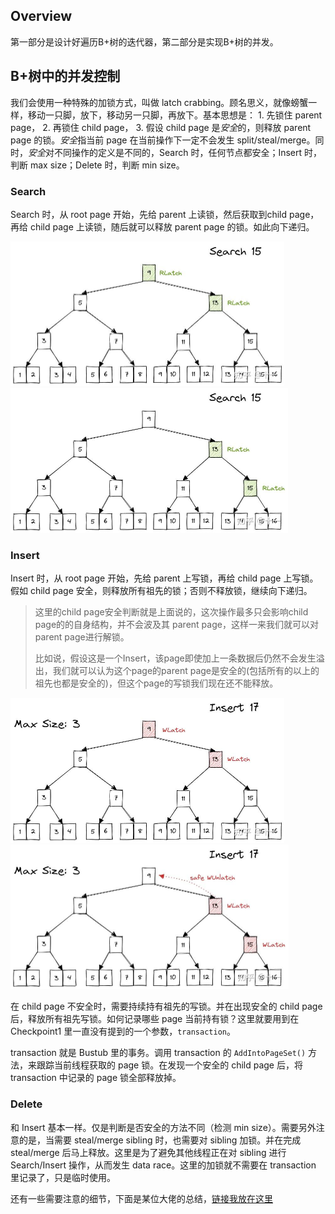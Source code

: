 ## **Overview**

第一部分是设计好遍历B+树的迭代器，第二部分是实现B+树的并发。



## **B+树中的并发控制**

我们会使用一种特殊的加锁方式，叫做 latch crabbing。顾名思义，就像螃蟹一样，移动一只脚，放下，移动另一只脚，再放下。基本思想是： 1. 先锁住 parent page， 2. 再锁住 child page， 3. 假设 child page 是*安全*的，则释放 parent page 的锁。*安全*指当前 page 在当前操作下一定不会发生 split/steal/merge。同时，*安全*对不同操作的定义是不同的，Search 时，任何节点都安全；Insert 时，判断 max size；Delete 时，判断 min size。



### **Search**

Search 时，从 root page 开始，先给 parent 上读锁，然后获取到child page，再给 child page 上读锁，随后就可以释放 parent page 的锁。如此向下递归。

<img src="./img/search-1.jpg" style="zoom:50%;" />

<img src="./img/search-2.jpg" style="zoom:50%;" />



### **Insert**

Insert 时，从 root page 开始，先给 parent 上写锁，再给 child page 上写锁。假如 child page 安全，则释放所有祖先的锁；否则不释放锁，继续向下递归。

> 这里的child page安全判断就是上面说的，这次操作最多只会影响child page的的自身结构，并不会波及其 parent page，这样一来我们就可以对 parent page进行解锁。
>
> 比如说，假设这是一个Insert，该page即使加上一条数据后仍然不会发生溢出，我们就可以认为这个page的parent page是安全的(包括所有的以上的祖先也都是安全的)，但这个page的写锁我们现在还不能释放。

<img src="./img/insert-1.jpg" style="zoom:50%;" />

<img src="./img/insert-2.jpg" style="zoom:50%;" />

在 child page 不安全时，需要持续持有祖先的写锁。并在出现安全的 child page 后，释放所有祖先写锁。如何记录哪些 page 当前持有锁？这里就要用到在 Checkpoint1 里一直没有提到的一个参数，`transaction`。

transaction 就是 Bustub 里的事务。调用 transaction 的 `AddIntoPageSet()` 方法，来跟踪当前线程获取的 page 锁。在发现一个安全的 child page 后，将 transaction 中记录的 page 锁全部释放掉。



### **Delete**

和 Insert 基本一样。仅是判断是否安全的方法不同（检测 min size）。需要另外注意的是，当需要 steal/merge sibling 时，也需要对 sibling 加锁。并在完成 steal/merge 后马上释放。这里是为了避免其他线程正在对 sibling 进行 Search/Insert 操作，从而发生 data race。这里的加锁就不需要在 transaction 里记录了，只是临时使用。



还有一些需要注意的细节，下面是某位大佬的总结，[链接我放在这里](https://zhuanlan.zhihu.com/p/593214033)